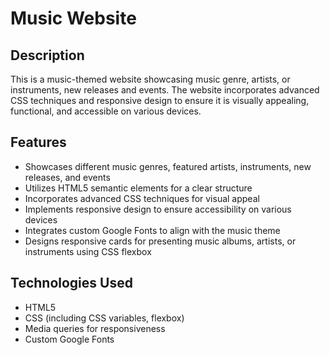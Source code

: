 # Music Website

## Description
This is a music-themed website showcasing music genre, artists, or instruments, new releases and events. 
The website incorporates advanced CSS techniques and responsive design to ensure it is visually appealing, 
functional, and accessible on various devices.

## Features
- Showcases different music genres, featured artists, instruments, new releases, and events
- Utilizes HTML5 semantic elements for a clear structure
- Incorporates advanced CSS techniques for visual appeal
- Implements responsive design to ensure accessibility on various devices
- Integrates custom Google Fonts to align with the music theme
- Designs responsive cards for presenting music albums, artists, or instruments using CSS flexbox 

## Technologies Used
- HTML5
- CSS (including CSS variables, flexbox)
- Media queries for responsiveness
- Custom Google Fonts
